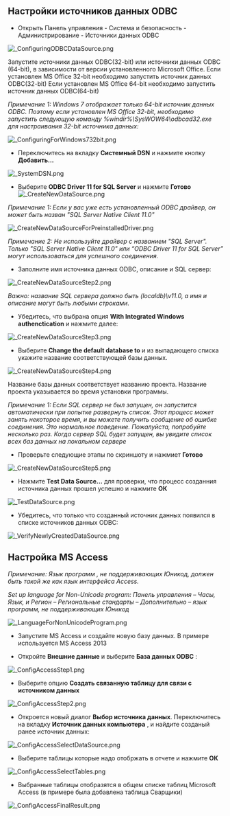 ﻿
## Настройки источников данных ODBC

* Открыть Панель управления - Система и безопасность - Администрирование - Источники данных ODBC

![_ConfiguringODBCDataSource.png](./images/_ConfiguringODBCDataSource.png "")

Запустите источники данных ODBC(32-bit) или источники данных ODBC (64-bit), в зависимости от версии установленного Microsoft Office.
Если установлен MS Office 32-bit необходимо запустить источник данных ODBC(32-bit)
Если установлен MS Office 64-bit необходимо запустить источник данных ODBC(64-bit)

*Примечание 1: Windows 7 отображает только 64-bit источник данных ODBC. Поэтому если установлен MS Office 32-bit, необходимо запустить следующую команду %windir%\SysWOW64\odbcad32.exe для настраивания 32-bit источника данных:*


![_ConfiguringForWindows732bit.png](./images/_ConfiguringForWindows732bit.png "")

* Переключитесь на вкладку **Системный DSN** и нажмите кнопку **Добавить...**

![_SystemDSN.png](./images/_SystemDSN.png "")

* Выберите **ODBC Driver 11 for SQL Server** и нажмите **Готово**
![_CreateNewDataSource.png](./images/_CreateNewDataSource.png "")

*Примечание 1: Если у вас уже есть установленный ODBC драйвер, он может быть назван "SQL Server Native Client 11.0"*

![_CreateNewDataSourceForPreinstalledDriver.png](./images/_CreateNewDataSourceForPreinstalledDriver.png "")

*Примечание 2: Не используйте драйвер с названием "SQL Server". Только "SQL Server Native Client 11.0" или “ODBC Driver 11 for SQL Server” могут использоваться для успешного соединения.*

* Заполните имя источника данных ODBC, описание и SQL сервер:

![_CreateNewDataSourceStep2.png](./images/_CreateNewDataSourceStep2.png "")

*Важно: название SQL сервера должно быть (localdb)\v11.0, а имя и описание могут быть любыми строками.*


* Убедитесь, что выбрана опция **With Integrated Windows authenctication** и нажмите далее:

![_CreateNewDataSourceStep3.png](./images/_CreateNewDataSourceStep3.png "")

* Выберите **Change the default database to** и из выпадающего списка укажите название соответствующей базы данных.

![_CreateNewDataSourceStep4.png](./images/_CreateNewDataSourceStep4.png "")


Название базы данных соответствует названию проекта. Название проекта указывается во время установки программы. 

*Примечание 1: Если SQL сервер не был запущен, он запустится автоматически при попытке развернуть список. Этот процесс может занять некоторое время, и вы можете получить сообщение об ошибке соединения. Это нормальное поведение. Пожалуйста, попробуйте несколько раз. Когда сервер SQL будет запущен, вы увидите список всех баз данных на локальном сервере*

* Проверьте следующие этапы по скриншоту и нажмиет **Готово**

![_CreateNewDataSourceStep5.png](./images/_CreateNewDataSourceStep5.png "")

* Нажмите **Test Data Source…** для проверки, что процесс созданния источника данных прошел успешно и нажмите **ОК** 

![_TestDataSource.png](./images/_TestDataSource.png "")

* Убедитесь, что только что созданный источник данных появился в списке источников данных ODBC:

![_VerifyNewlyCreatedDataSource.png](./images/_VerifyNewlyCreatedDataSource.png "")

##	Настройка MS Access

*Примечание: Язык программ , не поддерживающих Юникод, должен быть такой же как язык интерфейса Access.*

*Set up language for Non-Unicode program:*
*Панель управления – Часы, Язык, и Регион – Региональные стандарты  – Дополнительно – язык программ, не поддерживающих Юникод*

![_LanguageForNonUnicodeProgram.png](./images/_LanguageForNonUnicodeProgram.png "")


* Запустите MS Access и создайте новую базу данных. В примере используется MS Access 2013

* Откройте **Внешние данные** и выберите **База данных ODBC** :

![_ConfigAccessStep1.png](./images/_ConfigAccessStep1.png "")

* Выберите опцию **Создать связанную таблицу для связи с источником данных**

![_ConfigAccessStep2.png](./images/_ConfigAccessStep2.png "")

* Откроется новый диалог **Выбор источника данных**. Переключитесь на вкладку **Источник данных компьютера** , и найдите созданый ранее источник данных:

![_ConfigAccessSelectDataSource.png](./images/_ConfigAccessSelectDataSource.png "")

* Выберите таблицы которые надо отобржать в отчете и нажмите **ОК**

![_ConfigAccessSelectTables.png](./images/_ConfigAccessSelectTables.png "")

* Выбранные таблицы отобразятся в общем списке таблиц Microsoft Access (в примере была добавлена таблица Сварщики)

![_ConfigAccessFinalResult.png](./images/_ConfigAccessFinalResult.png "")
 
